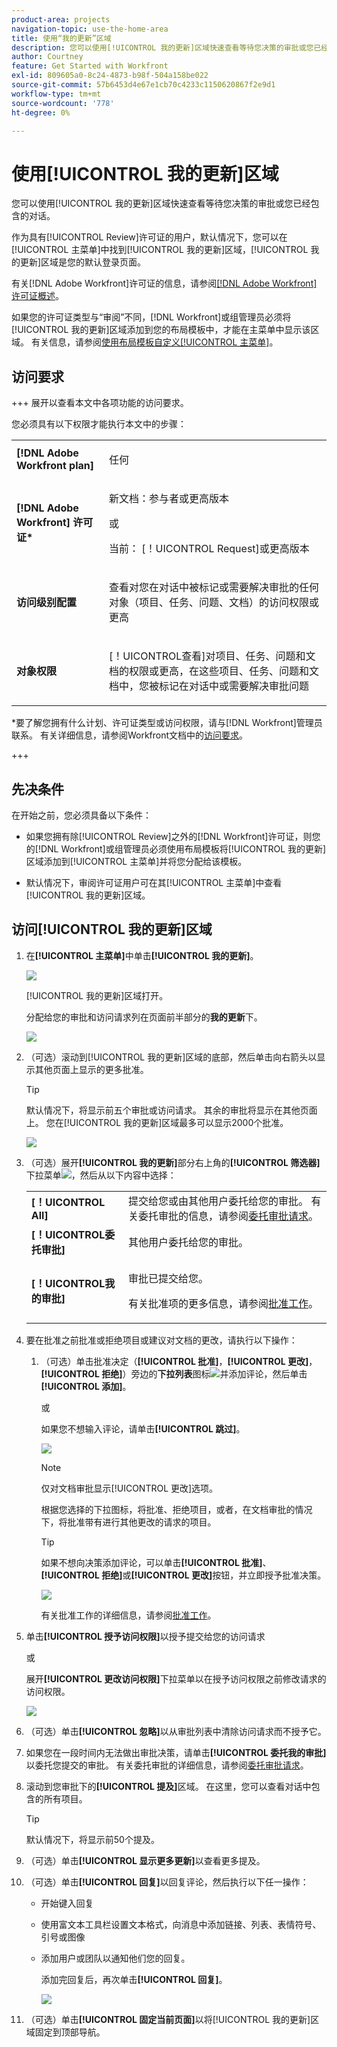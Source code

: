 ```yaml
---
product-area: projects
navigation-topic: use-the-home-area
title: 使用“我的更新”区域
description: 您可以使用[!UICONTROL 我的更新]区域快速查看等待您决策的审批或您已经包含的对话。
author: Courtney
feature: Get Started with Workfront
exl-id: 809605a0-8c24-4873-b98f-504a158be022
source-git-commit: 57b6453d4e67e1cb70c4233c1150620867f2e9d1
workflow-type: tm+mt
source-wordcount: '778'
ht-degree: 0%

---
```


# 使用[!UICONTROL 我的更新]区域


您可以使用[!UICONTROL 我的更新]区域快速查看等待您决策的审批或您已经包含的对话。

作为具有[!UICONTROL Review]许可证的用户，默认情况下，您可以在[!UICONTROL 主菜单]中找到[!UICONTROL 我的更新]区域，[!UICONTROL 我的更新]区域是您的默认登录页面。

有关[!DNL Adobe Workfront]许可证的信息，请参阅[[!DNL Adobe Workfront] 许可证概述](../../../administration-and-setup/add-users/access-levels-and-object-permissions/wf-licenses.md)。

如果您的许可证类型与“审阅”不同，[!DNL Workfront]或组管理员必须将[!UICONTROL 我的更新]区域添加到您的布局模板中，才能在主菜单中显示该区域。 有关信息，请参阅[使用布局模板自定义[!UICONTROL 主菜单]](../../../administration-and-setup/customize-workfront/use-layout-templates/customize-main-menu.md)。

## 访问要求

+++ 展开以查看本文中各项功能的访问要求。

您必须具有以下权限才能执行本文中的步骤：

<table style="table-layout:auto"> 
 <col> 
 <col> 
 <tbody> 
  <tr> 
   <td role="rowheader"><strong>[!DNL Adobe Workfront plan]</strong></td> 
   <td> <p>任何</p> </td> 
  </tr> 
  <tr> 
   <td role="rowheader"><strong>[!DNL Adobe Workfront] 许可证*</strong></td> 
   <td> <p>新文档：参与者或更高版本</p>
   或   
   <p>当前： [！UICONTROL Request]或更高版本</p> </td> 
  </tr> 
  <tr> 
   <td role="rowheader"><strong>访问级别配置</strong></td> 
   <td> <p>查看对您在对话中被标记或需要解决审批的任何对象（项目、任务、问题、文档）的访问权限或更高</p> </td> 
  </tr> 
  <tr> 
   <td role="rowheader"><strong>对象权限</strong></td> 
   <td> <p>[！UICONTROL查看]对项目、任务、问题和文档的权限或更高，在这些项目、任务、问题和文档中，您被标记在对话中或需要解决审批问题</p> </td> 
  </tr> 
 </tbody> 
</table>

*要了解您拥有什么计划、许可证类型或访问权限，请与[!DNL Workfront]管理员联系。 有关详细信息，请参阅Workfront文档中的[访问要求](/help/quicksilver/administration-and-setup/add-users/access-levels-and-object-permissions/access-level-requirements-in-documentation.md)。

+++

## 先决条件

在开始之前，您必须具备以下条件：

* 如果您拥有除[!UICONTROL Review]之外的[!DNL Workfront]许可证，则您的[!DNL Workfront]或组管理员必须使用布局模板将[!UICONTROL 我的更新]区域添加到[!UICONTROL 主菜单]并将您分配给该模板。

* 默认情况下，审阅许可证用户可在其[!UICONTROL 主菜单]中查看[!UICONTROL 我的更新]区域。

## 访问[!UICONTROL 我的更新]区域

1. 在&#x200B;**[!UICONTROL 主菜单]**&#x200B;中单击&#x200B;**[!UICONTROL 我的更新]**。

   ![](assets/access-my-updates-from-main-menu-reviewer-user-nwe-350x294.png)

   [!UICONTROL 我的更新]区域打开。

   分配给您的审批和访问请求列在页面前半部分的&#x200B;**我的更新**&#x200B;下。

   ![](assets/my-updates-mentions-for-reviwers-nwe-350x418.png)

1. （可选）滚动到[!UICONTROL 我的更新]区域的底部，然后单击向右箭头以显示其他页面上显示的更多批准。

   >[!TIP]
   >
   >默认情况下，将显示前五个审批或访问请求。 其余的审批将显示在其他页面上。 您在[!UICONTROL 我的更新]区域最多可以显示2000个批准。

   ![](assets/pagination-for-my-updates-page-highlighted-nwe-350x78.png)

1. （可选）展开&#x200B;**[!UICONTROL 我的更新]**&#x200B;部分右上角的&#x200B;**[!UICONTROL 筛选器]**&#x200B;下拉菜单![](assets/filter-nwepng.png)，然后从以下内容中选择：

   <table style="table-layout:auto"> 
    <col> 
    </col> 
    <col> 
    </col> 
    <tbody> 
     <tr> 
      <td role="rowheader"><strong>[！UICONTROL All]</strong></td> 
      <td>提交给您或由其他用户委托给您的审批。 有关委托审批的信息，请参阅<a href="../../../review-and-approve-work/manage-approvals/delegate-approval-requests.md" class="MCXref xref">委托审批请求</a>。 </td> 
     </tr> 
     <tr> 
      <td role="rowheader"><strong>[！UICONTROL委托审批]</strong></td> 
      <td>其他用户委托给您的审批。 </td> 
     </tr> 
     <tr> 
      <td role="rowheader"><strong>[！UICONTROL我的审批]</strong></td> 
      <td> <p>审批已提交给您。 </p> <p>有关批准项的更多信息，请参阅<a href="../../../review-and-approve-work/manage-approvals/approving-work.md" class="MCXref xref">批准工作</a>。</p> </td> 
     </tr> 
    </tbody> 
   </table>

1. 要在批准之前批准或拒绝项目或建议对文档的更改，请执行以下操作：

   1. （可选）单击批准决定（**[!UICONTROL 批准]**，**[!UICONTROL 更改]**，**[!UICONTROL 拒绝]**）旁边的&#x200B;**下拉列表**&#x200B;图标![](assets/down-arrow-blue.png)并添加评论，然后单击&#x200B;**[!UICONTROL 添加]**。

      或

      如果您不想输入评论，请单击&#x200B;**[!UICONTROL 跳过]**。

      ![](assets/approval-decision-buttons-in-my-updates-with-comment-box-nwe-350x183.png)

      >[!NOTE]
      >
      >仅对文档审批显示[!UICONTROL 更改]选项。

      根据您选择的下拉图标，将批准、拒绝项目，或者，在文档审批的情况下，将批准带有进行其他更改的请求的项目。

      >[!TIP]
      >
      >如果不想向决策添加评论，可以单击&#x200B;**[!UICONTROL 批准]**、**[!UICONTROL 拒绝]**&#x200B;或&#x200B;**[!UICONTROL 更改]**&#x200B;按钮，并立即授予批准决策。
      >
      >
      >![](assets/approval-decision-buttons-in-my-updates-nwe-350x169.png)
      >
      >有关批准工作的详细信息，请参阅[批准工作](../../../review-and-approve-work/manage-approvals/approving-work.md)。

1. 单击&#x200B;**[!UICONTROL 授予访问权限]**&#x200B;以授予提交给您的访问请求

   或

   展开&#x200B;**[!UICONTROL 更改访问权限]**&#x200B;下拉菜单以在授予访问权限之前修改请求的访问权限。

   ![](assets/grant-access-button-in-my-updates-nwe-350x224.png)

1. （可选）单击&#x200B;**[!UICONTROL 忽略]**&#x200B;以从审批列表中清除访问请求而不授予它。
1. 如果您在一段时间内无法做出审批决策，请单击&#x200B;**[!UICONTROL 委托我的审批]**&#x200B;以委托您提交的审批。 有关委托审批的详细信息，请参阅[委托审批请求](../../../review-and-approve-work/manage-approvals/delegate-approval-requests.md)。
1. 滚动到您审批下的&#x200B;**[!UICONTROL 提及]**&#x200B;区域。 在这里，您可以查看对话中包含的所有项目。

   >[!TIP]
   >
   >默认情况下，将显示前50个提及。

1. （可选）单击&#x200B;**[!UICONTROL 显示更多更新]**&#x200B;以查看更多提及。
1. （可选）单击&#x200B;**[!UICONTROL 回复]**&#x200B;以回复评论，然后执行以下任一操作：
   * 开始键入回复
   * 使用富文本工具栏设置文本格式，向消息中添加链接、列表、表情符号、引号或图像
   * 添加用户或团队以通知他们您的回复。

     添加完回复后，再次单击&#x200B;**[!UICONTROL 回复]**。

     ![](assets/reply-in-the-my-updates-area.png)
1. （可选）单击&#x200B;**[!UICONTROL 固定当前页面]**&#x200B;以将[!UICONTROL 我的更新]区域固定到顶部导航。
